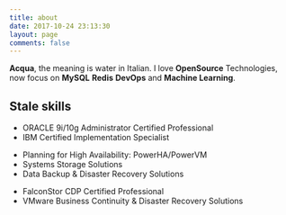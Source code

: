 ```yaml
---
title: about
date: 2017-10-24 23:13:30
layout: page
comments: false
---
```

**Acqua**, the meaning is water in Italian. I love **OpenSource** Technologies, now focus on **MySQL** **Redis** **DevOps** and **Machine Learning**.
## Stale skills
- ORACLE 9i/10g Administrator Certified Professional
- IBM Certified Implementation Specialist
 + Planning for High Availability: PowerHA/PowerVM
 + Systems Storage Solutions
 + Data Backup & Disaster Recovery Solutions	
- FalconStor CDP Certified Professional
- VMware Business Continuity & Disaster Recovery Solutions
